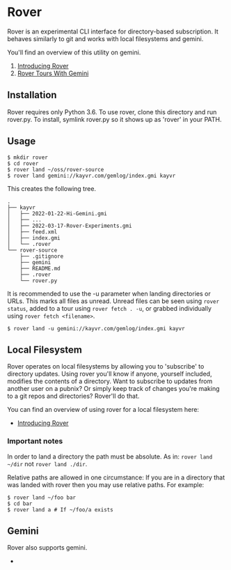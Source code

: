 # Rover

Rover is an experimental CLI interface for directory-based subscription. It behaves similarly to git and works with local filesystems and gemini.

You'll find an overview of this utility on gemini.

1) [Introducing Rover](gemini://kayvr.com/gemlog/2022-03-17-Rover-Experiment.gmi)
2) [Rover Tours With Gemini](gemini://kayvr.com/gemlog/2022-03-17-Rover-Experiment.gmi)

## Installation

Rover requires only Python 3.6. To use rover, clone this directory and run rover.py. To install, symlink rover.py so it shows up as 'rover' in your PATH.

## Usage

```
$ mkdir rover
$ cd rover
$ rover land ~/oss/rover-source
$ rover land gemini://kayvr.com/gemlog/index.gmi kayvr
```

This creates the following tree.

```
.
├── kayvr
│   ├── 2022-01-22-Hi-Gemini.gmi
│   ├── ...
│   ├── 2022-03-17-Rover-Experiments.gmi
│   ├── feed.xml
│   ├── index.gmi
│   └── .rover
└── rover-source
    ├── .gitignore
    ├── gemini
    ├── README.md
    ├── .rover
    └── rover.py
```

It is recommended to use the -u parameter when landing directories or URLs. This marks all files as unread. Unread files can be seen using `rover status`, added to a tour using `rover fetch . -u`, or grabbed individually using `rover fetch <filename>`.

```
$ rover land -u gemini://kayvr.com/gemlog/index.gmi kayvr
```

## Local Filesystem

Rover operates on local filesystems by allowing you to 'subscribe' to directory updates. Using rover you'll know if anyone, yourself included, modifies the contents of a directory. Want to subscribe to updates from another user on a pubnix? Or simply keep track of changes you're making to a git repos and directories? Rover'll do that.

You can find an overview of using rover for a local filesystem here:

* [Introducing Rover](gemini://kayvr.com/gemlog/2022-03-17-Rover-Experiment.gmi)

### Important notes

In order to land a directory the path must be absolute. As in: `rover land ~/dir` not `rover land ./dir`.

Relative paths are allowed in one circumstance: If you are in a directory that was landed with rover then you may use relative paths. For example:

```
$ rover land ~/foo bar
$ cd bar
$ rover land a # If ~/foo/a exists
```

## Gemini

Rover also supports gemini.

* [](gemini://kayvr.com/gemlog/2022-03-17-Rover-Experiment.gmi)

